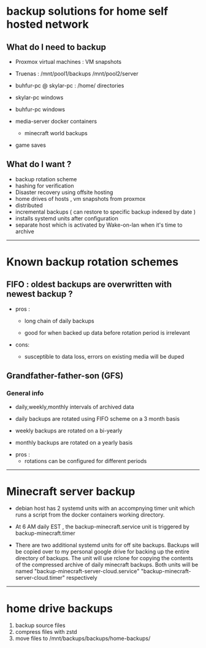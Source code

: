 

# backup solutions for home self hosted network 

## What do I need to backup 

- Proxmox virtual machines : VM snapshots 

- Truenas : /mnt/pool1/backups /mnt/pool2/server 

- buhfur-pc @ skylar-pc : /home/ directories 


- skylar-pc windows 

- buhfur-pc windows 

- media-server docker containers 
    - minecraft world backups 

- game saves 

## What do I want ? 

* backup rotation scheme 
* hashing for verification 
* Disaster recovery using offsite hosting  
* home drives of hosts , vm snapshots from proxmox 
* distributed 
* incremental backups ( can restore to specific backup indexed by date )
* installs systemd units after configuration  
* separate host which is activated by Wake-on-lan when it's time to archive 
--- 

# Known backup rotation schemes 

## FIFO : oldest backups are overwritten with newest backup ? 

- pros : 

    * long chain of daily backups 

    * good for when backed up data before rotation period is irrelevant  

- cons:

    * susceptible to data loss, errors on existing media will be duped 

## Grandfather-father-son (GFS)

### General info 

* daily,weekly,monthly intervals of archived data 

* daily backups are rotated using FIFO scheme on a 3 month basis 

* weekly backups are rotated on a bi-yearly

* monthly backups are rotated on a yearly basis  

- pros : 
    * rotations can be configured for different periods 



---


# Minecraft server backup 

* debian host has 2 systemd units with an accompnying timer unit which runs a script from the docker containers working directory. 

* At 6 AM daily EST , the backup-minecraft.service unit is triggered by backup-minecraft.timer 

* There are two additional systemd units for off site backups. Backups will be copied over to my personal google drive for backing up the entire directory of backups. The unit will use rclone for copying the contents of the compressed archive of daily minecraft backups. Both units will be named "backup-minecraft-server-cloud.service" "backup-minecraft-server-cloud.timer" respectively


---

# home drive backups 


1. backup source files 
2. compress files with zstd 
3. move files to /mnt/backups/backups/home-backups/
